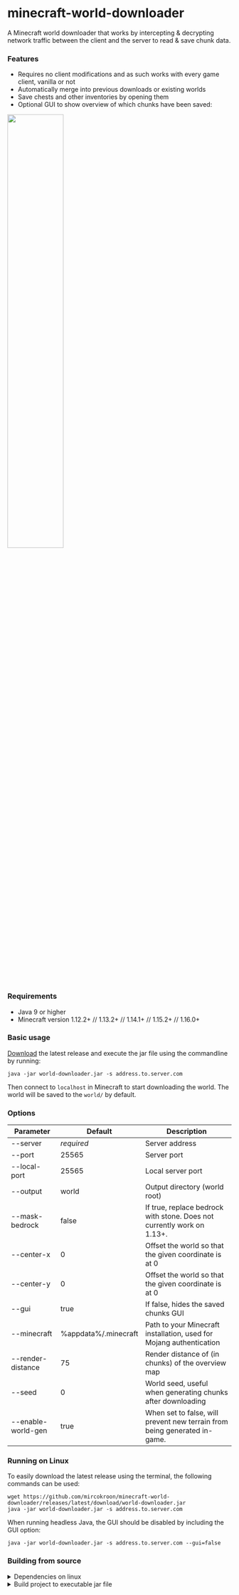 # minecraft-world-downloader
A Minecraft world downloader that works by intercepting & decrypting network traffic between the client and the server to read & save chunk data. 

### Features
- Requires no client modifications and as such works with every game client, vanilla or not
- Automatically merge into previous downloads or existing worlds
- Save chests and other inventories by opening them
- Optional GUI to show overview of which chunks have been saved:

<img src="https://i.imgur.com/AwwPw42.png" width="50%">

### Requirements
- Java 9 or higher
- Minecraft version 1.12.2+ // 1.13.2+ // 1.14.1+ // 1.15.2+ // 1.16.0+

### Basic usage
[Download](https://github.com/mircokroon/minecraft-world-downloader/releases/latest/download/world-downloader.jar) the  latest release and execute the jar file using the commandline by running:

```
java -jar world-downloader.jar -s address.to.server.com
```

Then connect to ```localhost``` in Minecraft to start downloading the world. The world will be saved to the ```world/``` by default.


### Options
|  **Parameter** | **Default** | **Description** |
| --- | --- | --- |
|  --server | *required* | Server address |
|  --port | 25565 | Server port |
|  --local-port | 25565 | Local server port |
|  --output | world | Output directory (world root) |
|  --mask-bedrock | false | If true, replace bedrock with stone. Does not currently work on 1.13+. |
|  --center-x | 0 | Offset the world so that the given coordinate is at 0 |
|  --center-y | 0 | Offset the world so that the given coordinate is at 0 |
|  --gui | true | If false, hides the saved chunks GUI |
|  --minecraft | %appdata%/.minecraft | Path to your Minecraft installation, used for Mojang authentication |
| --render-distance | 75 | Render distance of (in chunks) of the overview map |
|  --seed | 0 | World seed, useful when generating chunks after downloading |
|  --enable-world-gen | true | When set to false, will prevent new terrain from being generated in-game. |

### Running on Linux
To easily download the latest release using the terminal, the following commands can be used:
```
wget https://github.com/mircokroon/minecraft-world-downloader/releases/latest/download/world-downloader.jar
java -jar world-downloader.jar -s address.to.server.com
```

When running headless Java, the GUI should be disabled by including the GUI option:
```
java -jar world-downloader.jar -s address.to.server.com --gui=false
```

### Building from source
<details>
  <summary>Dependencies on linux</summary>
  
  ### debian/ubuntu
  
  ```
  sudo apt-get install default-jdk maven
  ```

  ### arch/manjaro
  
  ```
  sudo pacman -S --needed jdk-openjdk maven
  ```
</details>

<details>
  <summary>Build project to executable jar file</summary>
  
 Building the project manually can be done with the Maven assembly plugin:
  ```
  git clone https://github.com/mircokroon/minecraft-world-downloader
  cd minecraft-world-downloader
  mvn assembly:assembly
  java -jar ./target/world-downloader.jar -s address.to.server.com
  ```

</details>



